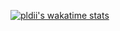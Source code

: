 [![pldii's wakatime stats](https://github-readme-stats.vercel.app/api/wakatime?username=pldii)](https://github.com/pldii/github-readme-stats?username=pldii&show_icons=true&theme=dark)
